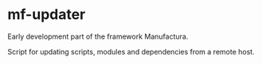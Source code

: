 # mf-updater

Early development part of the framework Manufactura.

Script for updating scripts, modules and dependencies from a remote host.